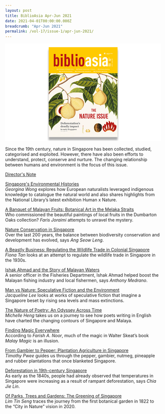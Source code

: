 ```yaml
---
layout: post
title: BiblioAsia Apr-Jun 2021
date: 2021-04-01T00:00:00.000Z
breadcrumb: "Apr-Jun 2021"
permalink: /vol-17/issue-1/apr-jun-2021/
---
```


<img src="/images/Vol-17-issue-1/cover.jpg">

Since the 19th century, nature in Singapore has been collected, studied, categorised and exploited. However, there have also been efforts to understand, protect, conserve and nurture. The changing relationship between humans and environment is the focus of this issue.

[Director's Note](/vol-17/issue-1/apr-jun-2021/director-note)

[Singapore's Environmental Histories](/vol-17/issue-1/apr-jun-2021/humanxnature)<br>*Georgina Wong* explores how European naturalists leveraged indigenous knowledge to catalogue the natural world and also shares highlights from the National Library’s latest exhibition Human x Nature.

[A Banquet of Malayan Fruits: Botanical Art in the Melaka Straits](/vol-17/issue-1/apr-jun-2021/malayan-fruits)<br>Who commissioned the beautiful paintings of local fruits in the Dumbarton Oaks collection? *Faris Joraimi* attempts to unravel the mystery.

[Nature Conservation in Singapore](/vol-17/issue-1/apr-jun-2021/nature)<br>Over the last 200 years, the balance between biodiversity conservation and development has evolved, says *Ang Seow Leng*.

[A Beastly Business: Regulating the Wildlife Trade in Colonial Singapore](/vol-17/issue-1/apr-jun-2021/beastly-business)<br>*Fiona Tan* looks at an attempt to regulate the wildlife trade in Singapore in the 1930s.

[Ishak Ahmad and the Story of Malayan Waters](/vol-17/issue-1/apr-jun-2021/ishak-ahmad)<br>A senior officer in the Fisheries Department, Ishak Ahmad helped boost the Malayan fishing industry and local fishermen, says *Anthony Medrano*.

[Man vs Nature: Speculative Fiction and the Environment ](/vol-17/issue-1/apr-jun-2021/manvsnature)<br>*Jacqueline Lee* looks at works of speculative fiction that imagine a Singapore beset by rising sea levels and mass extinctions.

[The Nature of Poetry: An Odyssey Across Time](/vol-17/issue-1/apr-jun-2021/poetry)<br>*Michelle Heng* takes us on a journey to see how poets writing in English have charted the changing contours of Singapore and Malaya.

[Finding Magic Everywhere](/vol-17/issue-1/apr-jun-2021/malay-magic)<br>According to *Farish A. Noor*, much of the magic in Walter Skeat’s book *Malay Magic* is an illusion.

[From Gambier to Pepper: Plantation Agriculture in Singapore ](/vol-17/issue-1/apr-jun-2021/agriculture)<br>*Timothy Pwee* guides us through the pepper, gambier, nutmeg, pineapple and rubber plantations that once blanketed Singapore.

[Deforestation in 19th-century Singapore](/vol-17/issue-1/apr-jun-2021/deforestation)<br>As early as the 1840s, people had already observed that temperatures in Singapore were increasing as a result of rampant deforestation, says *Chia Jie Lin*.

[Of Parks, Trees and Gardens: The Greening of Singapore](/vol-17/issue-1/apr-jun-2021/greening)<br>*Lim Tin Seng* traces the journey from the first botanical garden in 1822 to the “City in Nature” vision in 2020.
